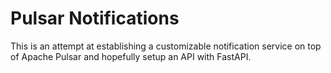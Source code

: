 # Pulsar Notifications

This is an attempt at establishing a customizable notification service on top of Apache Pulsar and hopefully setup an API with FastAPI.
